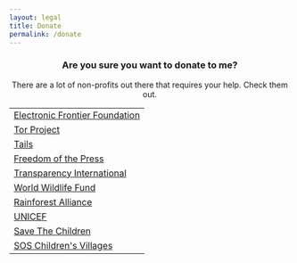 ```yaml
---
layout: legal
title: Donate
permalink: /donate
---
```

<center><h3>Are you sure you want to donate to me?</h3>
<p>There are a lot of non-profits out there that requires your help. Check them out.</p>
<table border="0">
<tbody>
<tr>
<td><a href="https://supporters.eff.org/donate" target="_blank" rel="noopener noreferrer">Electronic Frontier Foundation</a></td>
</tr>
<tr>
<td><a href="https://donate.torproject.org/" target="_blank" rel="noopener noreferrer">Tor Project</a></td>
</tr>
<tr>
<td><a href="https://tails.boum.org/donate/index.en.html" target="_blank" rel="noopener noreferrer">Tails</a></td>
</tr>
<tr>
<td><a href="https://freedom.press/donate/" target="_blank" rel="noopener noreferrer">Freedom of the Press</a></td>
</tr>
<tr>
<td><a href="https://www.transparency.org/donate" target="_blank" rel="noopener noreferrer">Transparency International</a></td>
</tr>
<tr>
<td><a href="https://support.worldwildlife.org/site/SPageServer?pagename=donate_to_charity" target="_blank" rel="noopener noreferrer">World Wildlife Fund</a></td>
</tr>
<tr>
<td><a href="http://www.rainforest-alliance.org/support" target="_blank" rel="noopener noreferrer">Rainforest Alliance</a></td>
</tr>
<tr>
<td><a href="https://support.unicef.org/campaign/donate-now/donate" target="_blank" rel="noopener noreferrer">UNICEF</a></td>
</tr>
<tr>
<td><a href="https://secure.savethechildren.org/site/Global_Action_Fund/apps/ka/sd/donor.asp" target="_blank" rel="noopener noreferrer">Save The Children</a></td>
</tr>
<tr>
<td><a href="https://www.sos-childrensvillages.org/what-you-can-do/what-you-can-do-individual-donors/donation/donate-online" target="_blank" rel="noopener noreferrer">SOS Children's Villages</a></td>
</tr>
</tbody>
</table></center>

